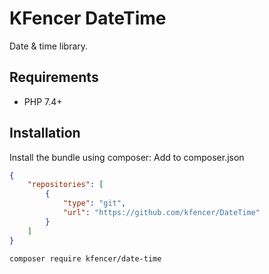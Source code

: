 KFencer DateTime
=================

Date & time library.

Requirements
------------

- PHP 7.4+

Installation
------------

Install the bundle using composer:
Add to composer.json
```json
{
    "repositories": [
        {
            "type": "git",
            "url": "https://github.com/kfencer/DateTime"
        }
    ]
}
```

```sh
composer require kfencer/date-time
```